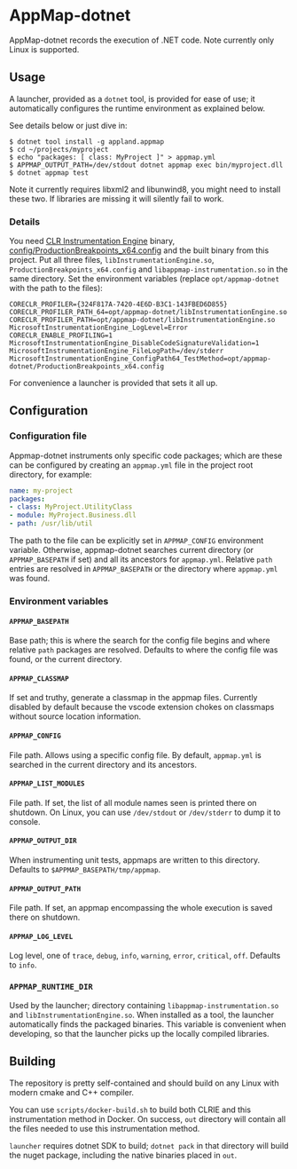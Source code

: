 # AppMap-dotnet

AppMap-dotnet records the execution of .NET code. Note currently only Linux is supported.

## Usage

A launcher, provided as a `dotnet` tool, is provided for ease of use;
it automatically configures the runtime environment as explained below.

See details below or just dive in:
```sh-session
$ dotnet tool install -g appland.appmap
$ cd ~/projects/myproject
$ echo "packages: [ class: MyProject ]" > appmap.yml
$ APPMAP_OUTPUT_PATH=/dev/stdout dotnet appmap exec bin/myproject.dll
$ dotnet appmap test
```

Note it currently requires libxml2 and libunwind8, you might need to install these two. If libraries are missing it will silently fail to work.

### Details

You need [CLR Instrumentation Engine](https://github.com/microsoft/CLRInstrumentationEngine/)
binary, [config/ProductionBreakpoints_x64.config](config/ProductionBreakpoints_x64.config) and the built binary from this project.
Put all three files, `libInstrumentationEngine.so`, `ProductionBreakpoints_x64.config` and `libappmap-instrumentation.so` in the same
directory. Set the environment variables (replace `opt/appmap-dotnet` with the path to the files):
```
CORECLR_PROFILER={324F817A-7420-4E6D-B3C1-143FBED6D855}
CORECLR_PROFILER_PATH_64=opt/appmap-dotnet/libInstrumentationEngine.so
CORECLR_PROFILER_PATH=opt/appmap-dotnet/libInstrumentationEngine.so
MicrosoftInstrumentationEngine_LogLevel=Error
CORECLR_ENABLE_PROFILING=1
MicrosoftInstrumentationEngine_DisableCodeSignatureValidation=1
MicrosoftInstrumentationEngine_FileLogPath=/dev/stderr
MicrosoftInstrumentationEngine_ConfigPath64_TestMethod=opt/appmap-dotnet/ProductionBreakpoints_x64.config
```

For convenience a launcher is provided that sets it all up.

## Configuration

### Configuration file

Appmap-dotnet instruments only specific code packages; which are these can be configured by
creating an `appmap.yml` file in the project root directory, for example:

```yaml
name: my-project
packages:
- class: MyProject.UtilityClass
- module: MyProject.Business.dll
- path: /usr/lib/util
```

The path to the file can be explicitly set in `APPMAP_CONFIG` environment variable. Otherwise, appmap-dotnet
searches current directory (or `APPMAP_BASEPATH` if set) and all its ancestors for `appmap.yml`.
Relative `path` entries are resolved in `APPMAP_BASEPATH` or the directory where `appmap.yml` was found.

### Environment variables

#### `APPMAP_BASEPATH`

Base path; this is where the search for the config file begins and where relative `path` packages are resolved.
Defaults to where the config file was found, or the current directory.

#### `APPMAP_CLASSMAP`

If set and truthy, generate a classmap in the appmap files.
Currently disabled by default because the vscode extension chokes on classmaps without source location information.

#### `APPMAP_CONFIG`

File path. Allows using a specific config file. By default, `appmap.yml` is searched in the current
directory and its ancestors.

#### `APPMAP_LIST_MODULES`

File path. If set, the list of all module names seen is printed there on shutdown.
On Linux, you can use `/dev/stdout` or `/dev/stderr` to dump it to console.

#### `APPMAP_OUTPUT_DIR`

When instrumenting unit tests, appmaps are written to this directory. Defaults to
`$APPMAP_BASEPATH/tmp/appmap`.

#### `APPMAP_OUTPUT_PATH`

File path. If set, an appmap encompassing the whole execution is saved there on shutdown.

#### `APPMAP_LOG_LEVEL`

Log level, one of `trace`, `debug`, `info`, `warning`, `error`, `critical`, `off`.
Defaults to `info`.

### `APPMAP_RUNTIME_DIR`

Used by the launcher; directory containing `libappmap-instrumentation.so`
and `libInstrumentationEngine.so`. When installed as a tool, the launcher automatically
finds the packaged binaries. This variable is convenient when developing, so
that the launcher picks up the locally compiled libraries.

## Building

The repository is pretty self-contained and should build on any Linux with modern cmake and C++ compiler.

You can use `scripts/docker-build.sh` to build both CLRIE and this instrumentation method in Docker.
On success, `out` directory will contain all the files needed to use this instrumentation method.

`launcher` requires dotnet SDK to build; `dotnet pack` in that directory will build the nuget package,
including the native binaries placed in `out`.
